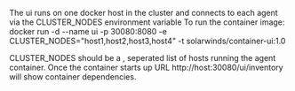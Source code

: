 The ui runs on one docker host in the cluster and connects to each agent via the CLUSTER_NODES environment variable
To run the container image:
docker run -d --name ui -p 30080:8080 -e CLUSTER_NODES="host1,host2,host3,host4" -t solarwinds/container-ui:1.0

CLUSTER_NODES should be a , seperated list of hosts running the agent container.
Once the container starts up URL http://host:30080/ui/inventory will show container dependencies.
